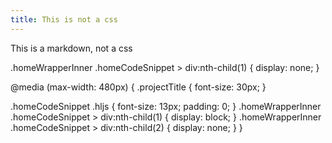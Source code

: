 ```yaml
---
title: This is not a css
---
```


This is a markdown, not a css

.homeWrapperInner .homeCodeSnippet > div:nth-child(1) {
  display: none;
}

@media (max-width: 480px) {
  .projectTitle {
    font-size: 30px;
  }

  .homeCodeSnippet .hljs {
    font-size: 13px;
    padding: 0;
  }
  .homeWrapperInner .homeCodeSnippet > div:nth-child(1) {
    display: block;
  }
  .homeWrapperInner .homeCodeSnippet > div:nth-child(2) {
    display: none;
  }
}